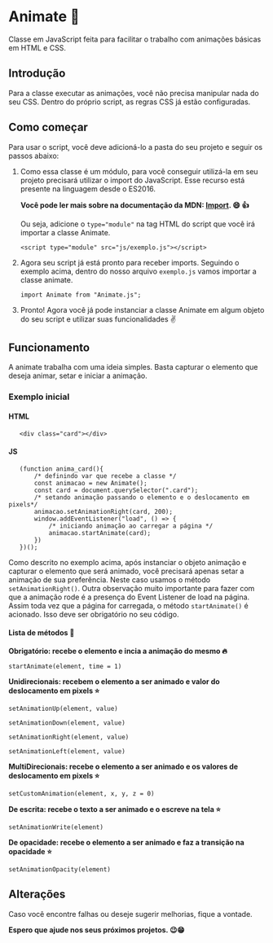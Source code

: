 # Animate 🎉
Classe em JavaScript feita para facilitar o trabalho com animações básicas em HTML e CSS.

## Introdução
Para a classe executar as animações, você não precisa manipular nada do seu CSS. Dentro do próprio script, as regras CSS já estão configuradas.

## Como começar
Para usar o script, você deve adicioná-lo a pasta do seu projeto e seguir os passos abaixo:
 
  1. Como essa classe é um módulo, para você conseguir utilizá-la em seu projeto precisará utilizar o import do JavaScript. 
     Esse recurso está presente na linguagem desde o ES2016. 
     
     **Você pode ler mais sobre na documentação da MDN: [Import](https://developer.mozilla.org/en-US/docs/Web/JavaScript/Reference/Statements/import). :smile: :+1:**
     
     Ou seja, adicione o `type="module"` na tag HTML do script que você irá importar a classe Animate.
     
     `<script type="module" src="js/exemplo.js"></script>`
     
 2. Agora seu script já está pronto para receber imports. Seguindo o exemplo acima, dentro do nosso arquivo `exemplo.js` vamos importar a classe animate.
 
    `import Animate from "Animate.js";`
    
3. Pronto! Agora você já pode instanciar a classe Animate em algum objeto do seu script e utilizar suas funcionalidades :v:

## Funcionamento

 A animate trabalha com uma ideia simples. Basta capturar o elemento que deseja animar, setar e iniciar a animação.

 ### Exemplo inicial
   #### HTML

       <div class="card"></div>

   #### JS 

       (function anima_card(){
           /* definindo var que recebe a classe */
           const animacao = new Animate();
           const card = document.querySelector(".card");
           /* setando animação passando o elemento e o deslocamento em pixels*/
           animacao.setAnimationRight(card, 200);
           window.addEventListener("load", () => {
               /* iniciando animação ao carregar a página */
               animacao.startAnimate(card);
           })
       })(); 

   Como descrito no exemplo acima, após instanciar o objeto animação e capturar o elemento que será animado, você precisará apenas setar a animação de sua preferência. Neste caso usamos o método `setAnimationRight()`. Outra observação muito importante para fazer com que a animação rode é a presença do Event Listener de load na página. Assim toda vez que a página for carregada, o método `startAnimate()` é acionado. Isso deve ser obrigatório no seu código. 

 #### Lista de métodos :page_facing_up:

 **Obrigatório: recebe o elemento e incia a animação do mesmo :fire:**

 `startAnimate(element, time = 1)`

 **Unidirecionais: recebem o elemento a ser animado e valor do deslocamento em pixels :star:**

 `setAnimationUp(element, value)`

 `setAnimationDown(element, value)`

 `setAnimationRight(element, value)`

 `setAnimationLeft(element, value)` 

 **MultiDirecionais: recebe o elemento a ser animado e os valores de deslocamento em pixels :star:**

 `setCustomAnimation(element, x, y, z = 0)`

 **De escrita: recebe o texto a ser animado e o escreve na tela :star:**

 `setAnimationWrite(element)`

 **De opacidade: recebe o elemento a ser animado e faz a transição na opacidade :star:**

 `setAnimationOpacity(element)`
 
## Alterações
Caso você encontre falhas ou deseje sugerir melhorias, fique a vontade.

**Espero que ajude nos seus próximos projetos. :wink::grin:** 



